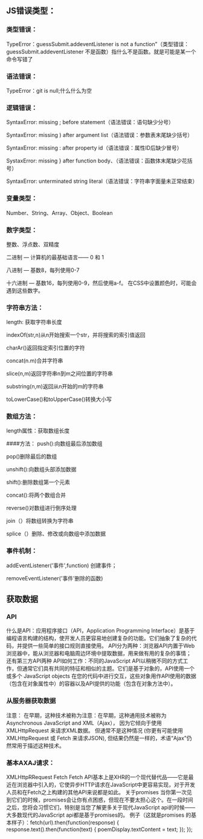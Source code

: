 ## JS错误类型：
### 类型错误：
TypeError：guessSubmit.addeventListener is not a function”（类型错误：guessSubmit.addeventListener 不是函数）指什么不是函数。就是可能是某一个命令写错了
    
### 语法错误：
TypeError：git is null;什么什么为空

### 逻辑错误：
	
SyntaxError: missing ; before statement（语法错误：语句缺少分号）    
  
SyntaxError: missing ) after argument list（语法错误：参数表末尾缺少括号）   
  
SyntaxError: missing : after property id（语法错误：属性ID后缺少冒号）    
  
SystaxError: missing } after function body、（语法错误：函数体末尾缺少花括号）    
  
SyntaxError: unterminated string literal（语法错误：字符串字面量未正常结束）
	
### 变量类型：
Number、String、Array、Object、Boolean
### 数字类型：
整数、浮点数、双精度   

二进制 — 计算机的最基础语言—— 0 和 1   
    
八进制 — 基数8，每列使用0-7   
    
十六进制 — 基数16，每列使用0-9，然后使用a-f。 在CSS中设置颜色时，可能会遇到这些数字。   
    
### 字符串方法：
length: 获取字符串长度   

indexOf(str,n)从n开始搜索一个str，并将搜索的索引值返回   
    
charAr()返回指定索引位置的字符   

concat(n.m)合并字符串   

slice(n,m)返回字符串n到m之间位置的字符串

substring(n,m)返回从n开始的m的字符串   

toLowerCase()和toUpperCase()转换大小写

### 数组方法：
length属性：获取数组长度   

####方法：
push():向数组最后添加数组   

pop()删除最后的数组   

unshift():向数组头部添加数据  

shift():删除数组第一个元素  

concat():将两个数组合并

reverse()对数组进行倒序处理

join（）将数组转换为字符串

splice（）删除、修改或向数组中添加数据

### 事件机制：
addEventListener('事件',function) 创建事件；   

removeEventListener('事件'删除的函数)

## 获取数据
### API

什么是API：应用程序接口（API，Application Programming Interface）是基于编程语言构建的结构，使开发人员更容易地创建复杂的功能。它们抽象了复杂的代码，并提供一些简单的接口规则直接使用。
API分为两种：浏览器API内置于Web浏览器中，能从浏览器和电脑周边环境中提取数据，用来做有用的复杂的事情；　还有第三方API两种
API如何工作：不同的JavaScript API以稍微不同的方式工作，但通常它们具有共同的特征和相似的主题。它们是基于对象的，API使用一个或多个 JavaScript objects 在您的代码中进行交互，这些对象用作API使用的数据（包含在对象属性中）的容器以及API提供的功能（包含在对象方法中）。

### 从服务器获取数据
注意：
在早期，这种技术被称为注意：在早期，这种通用技术被称为Asynchronous JavaScript and XML（Ajax）， 因为它倾向于使用XMLHttpRequest 来请求XML数据。 但通常不是这种情况 (你更有可能使用 XMLHttpRequest 或 Fetch 来请求JSON), 但结果仍然是一样的，术语“Ajax”仍然常用于描述这种技术。

### 基本AXAJ请求：
XMLHttpRRequest
Fetch
Fetch API基本上是XHR的一个现代替代品——它是最近在浏览器中引入的，它使异步HTTP请求在JavaScript中更容易实现，对于开发人员和在Fetch之上构建的其他API来说都是如此。
关于promises 
当你第一次见到它们的时候，promises会让你有点困惑，但现在不要太担心这个。在一段时间之后，您将会习惯它们，特别是当您了解更多关于现代JavaScript api的时候——大多数现代的JavaScript api都是基于promises的。
例子（这就是promises 的基本样子）：fetch(url).then(function(response) {
  response.text().then(function(text) {
    poemDisplay.textContent = text;
  });
});

